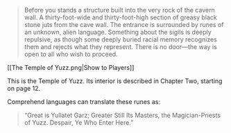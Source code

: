 > Before you stands a structure built into the very rock of the cavern wall. A thirty-foot-wide and thirty-foot-high section of greasy black stone juts from the cave wall. The entrance is surrounded by runes of an unknown, alien language. Something about the sigils is deeply repulsive, as though some deeply buried racial memory recognizes them and rejects what they represent. There is no door—the way is open to all who wish to proceed.

[[The Temple of Yuzz.png|Show to Players]]

This is the Temple of Yuzz. Its interior is described in Chapter Two, starting on page 12.

Comprehend languages can translate these runes as: 

> “Great is Yullatet Garz; Greater Still Its Masters, the Magician-Priests of Yuzz. Despair, Ye Who Enter Here.”